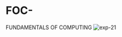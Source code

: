 # FOC-
FUNDAMENTALS OF COMPUTING
![exp-21](https://user-images.githubusercontent.com/113961764/214480063-4ffcff5b-078d-490c-9efa-d3f163521bc6.jpg)
